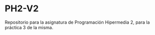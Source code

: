 # PH2-V2
Repositorio para la asignatura de Programación Hipermedia 2, para la práctica 3 de la misma.
